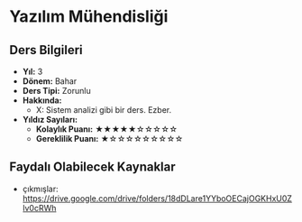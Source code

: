 # Yazılım Mühendisliği

## Ders Bilgileri

- **Yıl:** 3
- **Dönem:** Bahar
- **Ders Tipi:** Zorunlu
- **Hakkında:**
  - X: Sistem analizi gibi bir ders. Ezber.
- **Yıldız Sayıları:**
  - **Kolaylık Puanı:** ★★★★★☆☆☆☆☆
  - **Gereklilik Puanı:** ★☆☆☆☆☆☆☆☆☆


## Faydalı Olabilecek Kaynaklar

- çıkmışlar: https://drive.google.com/drive/folders/18dDLare1YYboOECajOGKHxU0Zlv0cRWh
